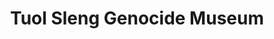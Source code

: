 ---
title: Tuol Sleng Genocide Museum
category: blog
lat: 11.54958
lng: 104.91751
image: https://s3-us-west-2.amazonaws.com/travels2013/2014-01-19 22:08:01 PST.jpg
observation: 20140119220801PST
---